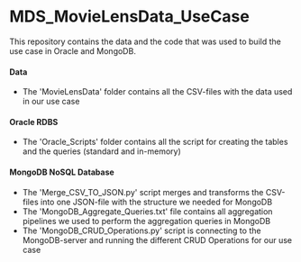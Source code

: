 # MDS_MovieLensData_UseCase
This repository contains the data and the code that was used to build the use case in Oracle and MongoDB. 

#### Data
- The 'MovieLensData' folder contains all the CSV-files with the data used in our use case

#### Oracle RDBS
- The 'Oracle_Scripts' folder contains all the script for creating the tables and the queries (standard and in-memory)

#### MongoDB NoSQL Database
- The 'Merge_CSV_TO_JSON.py' script merges and transforms the CSV-files into one JSON-file with the structure we needed for MongoDB
- The 'MongoDB_Aggregate_Queries.txt' file contains all aggregation pipelines we used to perform the aggregation queries in MongoDB
- The 'MongoDB_CRUD_Operations.py' script is connecting to the MongoDB-server and running the different CRUD Operations for our use case
